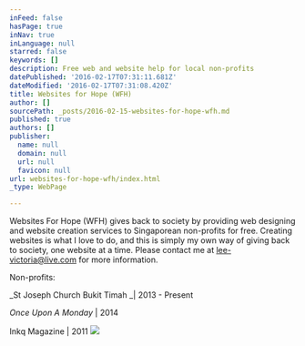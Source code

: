 ```yaml
---
inFeed: false
hasPage: true
inNav: true
inLanguage: null
starred: false
keywords: []
description: Free web and website help for local non-profits
datePublished: '2016-02-17T07:31:11.681Z'
dateModified: '2016-02-17T07:31:08.420Z'
title: Websites for Hope (WFH)
author: []
sourcePath: _posts/2016-02-15-websites-for-hope-wfh.md
published: true
authors: []
publisher:
  name: null
  domain: null
  url: null
  favicon: null
url: websites-for-hope-wfh/index.html
_type: WebPage

---
```

Websites For Hope (WFH) gives back to society by providing web designing and website creation services to Singaporean non-profits for free. Creating websites is what I love to do, and this is simply my own way of giving back to society, one website at a time. Please contact me at [lee-victoria@live.com][0] for more information.

Non-profits:

_St Joseph Church Bukit Timah _| 2013 - Present

_Once Upon A Monday_ | 2014

Inkq Magazine | 2011
![](https://s3-us-west-2.amazonaws.com/the-grid-img/p/033767879596138ddb88e94411ce581a3c8f29e0.png)

[0]: mailto:lee-victoria@live.com